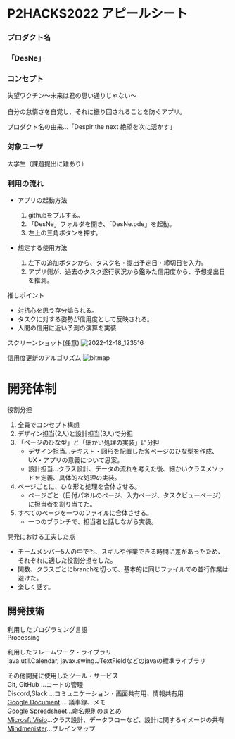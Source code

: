 # P2HACKS2022 アピールシート 

### プロダクト名  
### 「DesNe」 

### コンセプト  
失望ワクチン～未来は君の思い通りじゃない～<br><br>
自分の怠惰さを自覚し、それに振り回されることを防ぐアプリ。

プロダクト名の由来...「Despir the next 絶望を次に活かす」<br>

### 対象ユーザ  
大学生（課題提出に難あり）  

### 利用の流れ  
- アプリの起動方法<br>
  1. githubをプルする。
  2. 「DesNe」フォルダを開き、「DesNe.pde」を起動。
  3. 左上の三角ボタンを押す。
  
- 想定する使用方法<br>
  1. 左下の追加ボタンから、タスク名・提出予定日・締切日を入力。
  2. アプリ側が、過去のタスク遂行状況から鑑みた信用度から、予想提出日を推測。

推しポイント  
- 対抗心を思う存分煽られる。
- タスクに対する姿勢が信用度として反映される。
- 人間の信用に近い予測の演算を実装

スクリーンショット(任意)
![2022-12-18_123516](https://user-images.githubusercontent.com/111856739/208280172-7d09590f-3d81-45fa-b869-8778a00533dc.png)

信用度更新のアルゴリズム
![bitmap](https://user-images.githubusercontent.com/111856739/208280536-e829f74a-3b5d-4b75-8849-35ae86fdaf29.png)

# 開発体制  

役割分担  
1. 全員でコンセプト構想
2. デザイン担当(2人)と設計担当(3人)で分担
3. 「ページのひな型」と「細かい処理の実装」に分担
   - デザイン担当...テキスト・図形を配置した各ページのひな型を作成、UX・アプリの意義について思案。
   - 設計担当...クラス設計、データの流れを考えた後、細かいクラスメソッドを定義、具体的な処理の実装。
4. ページごとに、ひな形と処理を合体させる。
   - ページごと（日付パネルのページ、入力ページ、タスクビューページ）に担当者を割り当てた。
5. すべてのページを一つのファイルに合体させる。
   - 一つのブランチで、担当者と話しながら実装。

開発における工夫した点  
- チームメンバー5人の中でも、スキルや作業できる時間に差があったため、それぞれに適した役割分担をした。
- 関数、クラスごとにbranchを切って、基本的に同じファイルでの並行作業は避けた。
- 楽しく話す。

## 開発技術 

利用したプログラミング言語  
Processing

利用したフレームワーク・ライブラリ  
java.util.Calendar, javax.swing.JTextFieldなどのjavaの標準ライブラリ 

その他開発に使用したツール・サービス     
Git, GitHub ...コードの管理       
Discord,Slack ...コミュニケーション・画面共有用、情報共有用    
[Google Document](https://docs.google.com/document/d/1Ll4U0mxkzDm44R0HWg6R59Jcdg0Sg6zQNLpnZ3C2T2I/edit) ... 議事録、メモ     
[Google Spreadsheet](https://docs.google.com/spreadsheets/u/1/d/1XvWlb0A8xvIKXqqu6l4qAiA607tx2S2xZXSqNtNDWe0/edit?usp=sharing)...命名規則のまとめ      
[Microsft Visio](https://hakodate-my.sharepoint.com/:u:/g/personal/b1022230_fun_ac_jp/EU1-w_ULLQJCvUEidD92CT0BivcnRIeki8GWiCGOH1H0Bw?e=xioLZF)...クラス設計、データフローなど、設計に関するイメージの共有      
[Mindmenister](https://mm.tt/map/2526727627?t=1lYXHJufrV)...ブレインマップ     


